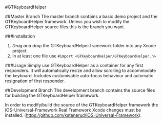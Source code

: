 #GTKeyboardHelper

##Master Branch
The master branch contains a basic demo project and the GTKeyboardHelper.framework. Unless you wish to modify the GTKeyboardHelper source files this is the branch you want.

###Installation
1. _Drag and drop_ the GTKeyboardHelper.framework folder into any Xcode project.
2. In at least one file use `#import <GTKeyboardHelper/GTKeyboardHelper.h>`

###Usage
Simply use GTKeyboardHelper as a container for any first responders. 
It will automatically resize and allow scrolling to accommodate the keyboard. 
Includes customisable auto-focus behaviour and automatic resignation of first responder.

##Development Branch
The development branch contains the source files for building the GTKeyboardHelper framework. 

In order to modify/build the source of the GTKeyboardHelper framework the iOS-Universal-Framework Real Framework Xcode changes must be installed. (https://github.com/kstenerud/iOS-Universal-Framework).


